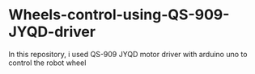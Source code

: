 # Wheels-control-using-QS-909-JYQD-driver
In this repository, i used QS-909 JYQD motor driver with arduino uno to control the robot wheel 
